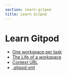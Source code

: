 ```yaml
---
section: learn-gitpod
title: Learn Gitpod
---
```


<script context="module">
  export const prerender = true;
</script>

# Learn Gitpod

- [One workspace per task](/docs/introduction/learn-gitpod/one-workspace-per-task)
- [The Life of a workspace](/docs/configure/workspaces/workspace-lifecycle)
- [Context URL](/docs/configure/workspaces/workspace-lifecycle)
- [.gitpod.yml](/docs/introduction/learn-gitpod/gitpod-yaml)
